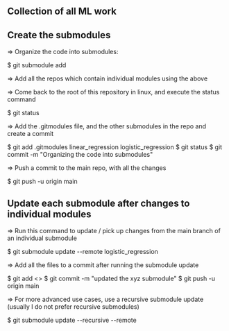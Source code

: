 ## Collection of all ML work

## Create the submodules

=> Organize the code into submodules:

$ git submodule add <path to git repo with code>

=> Add all the repos which contain individual modules using the above

=> Come back to the root of this repository in linux, and execute the status command

$ git status

=> Add the .gitmodules file, and the other submodules in the repo and create a commit

$ git add .gitmodules linear_regression logistic_regression
$ git status
$ git commit -m "Organizing the code into submodules"

=> Push a commit to the main repo, with all the changes

$ git push -u origin main


## Update each submodule after changes to individual modules

=> Run this command to update / pick up changes from the main branch of an individual submodule

$ git submodule update --remote logistic_regression

=> Add all the files to a commit after running the submodule update

$ git add <>
$ git commit -m "updated the xyz submodule"
$ git push -u origin main

=> For more advanced use cases, use a recursive submodule update (usually I do not prefer recursive submodules)

$ git submodule update --recursive --remote <submodule name>

